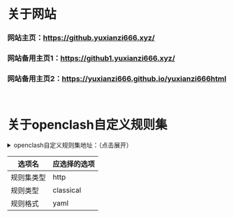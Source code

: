 # 关于网站
### 网站主页：https://github.yuxianzi666.xyz/
### 网站备用主页1：https://github1.yuxianzi666.xyz/
### 网站备用主页2：https://yuxianzi666.github.io/yuxianzi666html

</br>

# 关于openclash自定义规则集
<details>
<summary>openclash自定义规则集地址：（点击展开）</summary>
reject：https://github.yuxianzi666.xyz/clashrule/clash_reject.yaml</br>
proxy：https://github.yuxianzi666.xyz/clashrule/clash_proxy.yaml</br>
direct：https://github.yuxianzi666.xyz/clashrule/clash_direct.yaml</br>
</details>

|选项名|应选择的选项|
| ------- | -------- |
|规则集类型|http|
|规则类型|classical|
|规则格式|yaml|
